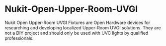 # Nukit-Open-Upper-Room-UVGI
Nukit Open Upper-Room UVGI Fixtures are Open Hardware devices for researching and developing localized Upper-Room UVGI solutions. They are not a DIY project and should only be used with UVC lights by qualified professionals.
